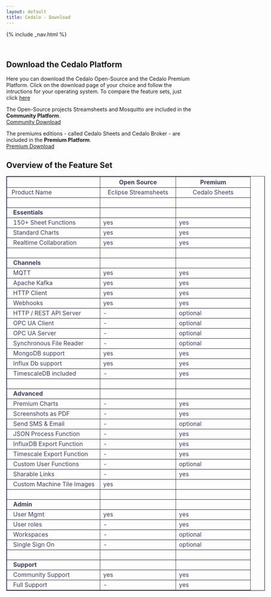 ```yaml
---
layout: default
title: Cedalo - Download
---
```


<section id="banner" class="downloadpage" role="banner">
<!-- leave unchanged from here  --> 
    {% include _nav.html %}      
    <div class="container">
        <div class="row flex-start" class="align-items: flex-start;">
            <div class="col-md-12 col-sm-12">
                <div class="downloadpage-spacer">
                    <p>&nbsp;</p>
                </div>
            </div>
<!-- until here for nav menus to work smoothly  -->
            <div class="downloadpage-box text-center">
                <div class="col-md-12 col-sm-12">
                    <h1 class="section-header">Download the Cedalo Platform</h1>
                    <p>Here you can download the Cedalo Open-Source and the Cedalo Premium Platform. Click on the download page of your choice and follow the intructions for your operating system. To compare the feature sets, just click <a href="#feature-set">here</a></p>
                </div>
                <div class="col-md-6 col-sm-6 downloadpage-intro">
                    <p>The Open-Source projects Streamsheets and Mosquitto are included in the <b>Community Platform</b>.<br />
                    <a href="https://docs.cedalo.com/installation/community-edition.html" target="_blank" class="btn btn-large">Community Download</a></p>
                </div>
                <div class="col-md-6 col-sm-6 downloadpage-intro">
                    <p>The premiums editions - called Cedalo Sheets and Cedalo Broker - are included in the <b>Premium Platform</b>.<br />
                    <a href="https://docs.cedalo.com/installation/premium-edition.html" target="_blank" class="btn btn-large">Premium Download</a></p>
                </div> 
            </div>
        </div>
    </div>
</section><!-- banner -->

<section id="feature-set" class="products section">
    <div class="container">
        <div class="row no-gutter">
            <div class="col-lg-8 col-md-10 col-sm-12 col-xs-12 col-lg-offset-2 col-md-offset-1">  
                <div class="products-box text-center">
                    <h1>Overview of the Feature Set</h1>
                    <table dir="ltr" style="width: 693px; border-color: #3A3E64;" border="1" cellspacing="0" cellpadding="8"><colgroup><col width="250" /><col width="200" /><col width="200" /></colgroup>
<tbody>
<tr>
<th style="width: 181px; text-align: left;"><span style="color: #3a3e64;">&nbsp; <strong>&nbsp;</strong></span></th>
<th style="width: 186px; text-align: center;"><span style="color: #3a3e64;"><strong>Open Source</strong></span></th>
<th style="width: 140px; text-align: center;"><span style="color: #3a3e64;"><strong>Premium</strong></span></th>
</tr>
<tr>
<td style="width: 181px; text-align: left;"><span style="color: #3a3e64;">&nbsp;Product Name</span></td>
<td style="width: 186px; text-align: center;"><span style="color: #3a3e64;">Eclipse Streamsheets</span></td>
<td style="width: 140px; text-align: center;"><span style="color: #3a3e64;">Cedalo Sheets</span></td>
</tr>
<tr>
<td style="width: 181px; text-align: left;"><span style="color: #3a3e64;"></span></td>
<td style="width: 186px;"><span style="color: #3a3e64;">&nbsp;</span></td>
<td style="width: 140px;"><span style="color: #3a3e64;">&nbsp;</span></td>
</tr>
<tr>
<td style="width: 181px; text-align: left;"><span style="color: #3a3e64;">&nbsp; <strong>Essentials</strong></span></td>
<td style="width: 186px;"><span style="color: #3a3e64;">&nbsp;</span></td>
<td style="width: 140px;"><span style="color: #3a3e64;">&nbsp;</span></td>
</tr>
<tr>
<td style="width: 181px; text-align: left;"><span style="color: #3a3e64;">&nbsp; 150+ Sheet Functions</span></td>
<td style="width: 186px;"><span style="color: #3a3e64;">yes</span></td>
<td style="width: 140px;"><span style="color: #3a3e64;">yes</span></td>
</tr>
<tr>
<td style="width: 181px; text-align: left;"><span style="color: #3a3e64;">&nbsp; Standard Charts</span></td>
<td style="width: 186px;"><span style="color: #3a3e64;">yes</span></td>
<td style="width: 140px;"><span style="color: #3a3e64;">yes</span></td>
</tr>
<tr>
<td style="width: 181px; text-align: left;"><span style="color: #3a3e64;">&nbsp; Realtime Collaboration</span></td>
<td style="width: 186px;"><span style="color: #3a3e64;">yes</span></td>
<td style="width: 140px;"><span style="color: #3a3e64;">yes</span></td>
</tr>
<tr>
<td style="width: 181px; text-align: left;"><span style="color: #3a3e64;"></span></td>
<td style="width: 186px;"><span style="color: #3a3e64;">&nbsp;</span></td>
<td style="width: 140px;"><span style="color: #3a3e64;">&nbsp;</span></td>
</tr>
<tr>
<td style="width: 181px; text-align: left;"><span style="color: #3a3e64;">&nbsp; <strong>Channels</strong></span></td>
<td style="width: 186px;"><span style="color: #3a3e64;">&nbsp;</span></td>
<td style="width: 140px;"><span style="color: #3a3e64;">&nbsp;</span></td>
</tr>
<tr>
<td style="width: 181px; text-align: left;"><span style="color: #3a3e64;">&nbsp; MQTT</span></td>
<td style="width: 186px;"><span style="color: #3a3e64;">yes</span></td>
<td style="width: 140px;"><span style="color: #3a3e64;">yes</span></td>
</tr>
<tr>
<td style="width: 181px; text-align: left;"><span style="color: #3a3e64;">&nbsp; Apache Kafka</span></td>
<td style="width: 186px;"><span style="color: #3a3e64;">yes</span></td>
<td style="width: 140px;"><span style="color: #3a3e64;">yes</span></td>
</tr>
<tr>
<td style="width: 181px; text-align: left;"><span style="color: #3a3e64;">&nbsp; HTTP Client</span></td>
<td style="width: 186px;"><span style="color: #3a3e64;">yes</span></td>
<td style="width: 140px;"><span style="color: #3a3e64;">yes</span></td>
</tr>
<tr>
<td style="width: 181px; text-align: left;"><span style="color: #3a3e64;">&nbsp; Webhooks</span></td>
<td style="width: 186px;"><span style="color: #3a3e64;">yes</span></td>
<td style="width: 140px;"><span style="color: #3a3e64;">yes</span></td>
</tr>
<tr>
<td style="width: 181px; text-align: left;"><span style="color: #3a3e64;">&nbsp; HTTP / REST API Server</span></td>
<td style="width: 186px;"><span style="color: #3a3e64;">-</span></td>
<td style="width: 140px;"><span style="color: #3a3e64;">optional</span></td>
</tr>
<tr>
<td style="width: 181px; text-align: left;"><span style="color: #3a3e64;">&nbsp; OPC UA Client</span></td>
<td style="width: 186px;"><span style="color: #3a3e64;">-</span></td>
<td style="width: 140px;"><span style="color: #3a3e64;">optional</span></td>
</tr>
<tr>
<td style="width: 181px; text-align: left;"><span style="color: #3a3e64;">&nbsp; OPC UA Server</span></td>
<td style="width: 186px;"><span style="color: #3a3e64;">-</span></td>
<td style="width: 140px;"><span style="color: #3a3e64;">optional</span></td>
</tr>
<tr>
<td style="width: 181px; text-align: left;"><span style="color: #3a3e64;">&nbsp; Synchronous File Reader</span></td>
<td style="width: 186px;"><span style="color: #3a3e64;">-</span></td>
<td style="width: 140px;"><span style="color: #3a3e64;">optional</span></td>
</tr>
<tr>
<td style="width: 181px; text-align: left;"><span style="color: #3a3e64;">&nbsp; MongoDB support</span></td>
<td style="width: 186px;"><span style="color: #3a3e64;">yes</span></td>
<td style="width: 140px;"><span style="color: #3a3e64;">yes</span></td>
</tr>
<tr>
<td style="width: 181px; text-align: left;"><span style="color: #3a3e64;">&nbsp; Influx Db support</span></td>
<td style="width: 186px;"><span style="color: #3a3e64;">yes</span></td>
<td style="width: 140px;"><span style="color: #3a3e64;">yes</span></td>
</tr>
<tr>
<td style="width: 181px; text-align: left;"><span style="color: #3a3e64;">&nbsp; TimescaleDB included</span></td>
<td style="width: 186px;"><span style="color: #3a3e64;">-</span></td>
<td style="width: 140px;"><span style="color: #3a3e64;">yes</span></td>
</tr>
<tr>
<td style="width: 181px; text-align: left;"><span style="color: #3a3e64;"></span></td>
<td style="width: 186px;"><span style="color: #3a3e64;">&nbsp;</span></td>
<td style="width: 140px;"><span style="color: #3a3e64;">&nbsp;</span></td>
</tr>
<tr>
<td style="width: 181px; text-align: left;"><span style="color: #3a3e64;">&nbsp; <strong>Advanced</strong></span></td>
<td style="width: 186px;"><span style="color: #3a3e64;">&nbsp;</span></td>
<td style="width: 140px;"><span style="color: #3a3e64;">&nbsp;</span></td>
</tr>
<tr>
<td style="width: 181px; text-align: left;"><span style="color: #3a3e64;">&nbsp; Premium Charts</span></td>
<td style="width: 186px;"><span style="color: #3a3e64;">-</span></td>
<td style="width: 140px;"><span style="color: #3a3e64;">yes</span></td>
</tr>
<tr>
<td style="width: 181px; text-align: left;"><span style="color: #3a3e64;">&nbsp; Screenshots as PDF</span></td>
<td style="width: 186px;"><span style="color: #3a3e64;">-</span></td>
<td style="width: 140px;"><span style="color: #3a3e64;">yes</span></td>
</tr>
<tr>
<td style="width: 181px; text-align: left;"><span style="color: #3a3e64;">&nbsp; Send SMS &amp; Email</span></td>
<td style="width: 186px;"><span style="color: #3a3e64;">-</span></td>
<td style="width: 140px;"><span style="color: #3a3e64;">optional</span></td>
</tr>
<tr>
<td style="width: 181px; text-align: left;"><span style="color: #3a3e64;">&nbsp; JSON Process Function</span></td>
<td style="width: 186px;"><span style="color: #3a3e64;">-</span></td>
<td style="width: 140px;"><span style="color: #3a3e64;">yes</span></td>
</tr>
<tr>
<td style="width: 181px; text-align: left;"><span style="color: #3a3e64;">&nbsp; InfluxDB Export Function</span></td>
<td style="width: 186px;"><span style="color: #3a3e64;">-</span></td>
<td style="width: 140px;"><span style="color: #3a3e64;">yes</span></td>
</tr>
<tr>
<td style="width: 181px; text-align: left;"><span style="color: #3a3e64;">&nbsp; Timescale Export Function</span></td>
<td style="width: 186px;"><span style="color: #3a3e64;">-</span></td>
<td style="width: 140px;"><span style="color: #3a3e64;">yes</span></td>
</tr>
<tr>
<td style="width: 181px; text-align: left;"><span style="color: #3a3e64;">&nbsp; Custom User Functions</span></td>
<td style="width: 186px;"><span style="color: #3a3e64;">-</span></td>
<td style="width: 140px;"><span style="color: #3a3e64;">optional</span></td>
</tr>
<tr>
<td style="width: 181px; text-align: left;"><span style="color: #3a3e64;">&nbsp; Sharable Links</span></td>
<td style="width: 186px;"><span style="color: #3a3e64;">-</span></td>
<td style="width: 140px;"><span style="color: #3a3e64;">yes</span></td>
</tr>
<tr>
<td style="width: 181px; text-align: left;"><span style="color: #3a3e64;">&nbsp; Custom Machine Tile Images</span></td>
<td style="width: 186px;"><span style="color: #3a3e64;">yes</span></td>
<td style="width: 140px;"><span style="color: #3a3e64;">&nbsp;</span></td>
</tr>
<tr>
<td style="width: 181px; text-align: left;"><span style="color: #3a3e64;"></span></td>
<td style="width: 186px;"><span style="color: #3a3e64;">&nbsp;</span></td>
<td style="width: 140px;"><span style="color: #3a3e64;">&nbsp;</span></td>
</tr>
<tr>
<td style="width: 181px; text-align: left;"><span style="color: #3a3e64;">&nbsp; <strong>Admin</strong></span></td>
<td style="width: 186px;"><span style="color: #3a3e64;">&nbsp;</span></td>
<td style="width: 140px;"><span style="color: #3a3e64;">&nbsp;</span></td>
</tr>
<tr>
<td style="width: 181px; text-align: left;"><span style="color: #3a3e64;">&nbsp; User Mgmt</span></td>
<td style="width: 186px;"><span style="color: #3a3e64;">yes</span></td>
<td style="width: 140px;"><span style="color: #3a3e64;">yes</span></td>
</tr>
<tr>
<td style="width: 181px; text-align: left;"><span style="color: #3a3e64;">&nbsp; User roles</span></td>
<td style="width: 186px;"><span style="color: #3a3e64;">-</span></td>
<td style="width: 140px;"><span style="color: #3a3e64;">yes</span></td>
</tr>
<tr>
<td style="width: 181px; text-align: left;"><span style="color: #3a3e64;">&nbsp; Workspaces</span></td>
<td style="width: 186px;"><span style="color: #3a3e64;">-</span></td>
<td style="width: 140px;"><span style="color: #3a3e64;">optional</span></td>
</tr>
<tr>
<td style="width: 181px; text-align: left;"><span style="color: #3a3e64;">&nbsp; Single Sign On</span></td>
<td style="width: 186px;"><span style="color: #3a3e64;">-</span></td>
<td style="width: 140px;"><span style="color: #3a3e64;">optional</span></td>
</tr>
<tr>
<td style="width: 181px; text-align: left;"><span style="color: #3a3e64;"></span></td>
<td style="width: 186px;"><span style="color: #3a3e64;">&nbsp;</span></td>
<td style="width: 140px;"><span style="color: #3a3e64;">&nbsp;</span></td>
</tr>
<tr>
<td style="width: 181px; text-align: left;"><span style="color: #3a3e64;">&nbsp; <strong>Support</strong></span></td>
<td style="width: 186px;"><span style="color: #3a3e64;">&nbsp;</span></td>
<td style="width: 140px;"><span style="color: #3a3e64;">&nbsp;</span></td>
</tr>
<tr>
<td style="width: 181px; text-align: left;"><span style="color: #3a3e64;">&nbsp; Community Support</span></td>
<td style="width: 186px;"><span style="color: #3a3e64;">yes</span></td>
<td style="width: 140px;"><span style="color: #3a3e64;">yes</span></td>
</tr>
<tr>
<td style="width: 181px; text-align: left;"><span style="color: #3a3e64;">&nbsp; Full Support</span></td>
<td style="width: 186px;"><span style="color: #3a3e64;">-</span></td>
<td style="width: 140px;"><span style="color: #3a3e64;">yes</span></td>
</tr>
</tbody>
</table>
                </div>
            </div>
        </div>
    </div>
</section>



